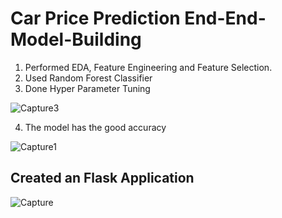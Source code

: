 # Car Price Prediction End-End-Model-Building

1. Performed EDA, Feature Engineering and Feature Selection.
2. Used Random Forest Classifier
3. Done Hyper Parameter Tuning

![Capture3](https://user-images.githubusercontent.com/86392043/133126520-d95cda0b-6128-46e3-8218-393b454f7e36.PNG)



4. The model has the good accuracy 

![Capture1](https://user-images.githubusercontent.com/86392043/133126140-ece701c9-86b4-4738-a976-768d26a6c39f.PNG)


## Created an Flask Application
![Capture](https://user-images.githubusercontent.com/86392043/133125925-b2febe6f-257e-430a-92d1-e7ebc8cd1676.PNG)



